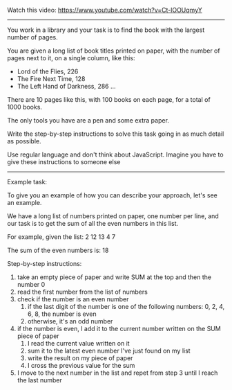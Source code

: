 Watch this video: https://www.youtube.com/watch?v=Ct-lOOUqmyY

----

You work in a library and your task is to find the book with the largest number of pages.

You are given a long list of book titles printed on paper, with the number of pages next to it, on a single column, like this:

- Lord of the Flies, 226
- The Fire Next Time, 128
- The Left Hand of Darkness, 286
...

There are 10 pages like this, with 100 books on each page, for a total of 1000 books.

The only tools you have are a pen and some extra paper.

Write the step-by-step instructions to solve this task going in as much detail as possible.

Use regular language and don't think about JavaScript. Imagine you have to give these instructions to someone else


------

Example task:

To give you an example of how you can describe your approach, let's see an example.

We have a long list of numbers printed on paper, one number per line, and our task is to get the sum of all the even numbers in this list.

For example, given the list:
2
12
13
4
7

The sum of the even numbers is: 18

Step-by-step instructions:

1. take an empty piece of paper and write SUM at the top and then the number 0
2. read the first number from the list of numbers
3. check if the number is an even number
   1. if the last digit of the number is one of the following numbers: 0, 2, 4, 6, 8, the number is even
   2. otherwise, it's an odd number
4. if the number is even, I add it to the current number written on the SUM piece of paper 
    1. I read the current value written on it
    2. sum it to the latest even number I've just found on my list
    3. write the result on my piece of paper
    4. I cross the previous value for the sum
5. I move to the next number in the list and repet from step 3 until I reach the last number